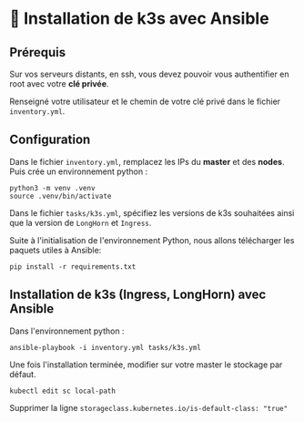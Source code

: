 # 🧱 Installation de k3s avec Ansible

## Prérequis

Sur vos serveurs distants, en ssh, vous devez pouvoir vous authentifier en root avec votre **clé privée**. 

Renseigné votre utilisateur et le chemin de votre clé privé dans le fichier `inventory.yml`.

## Configuration
Dans le fichier `inventory.yml`, remplacez les IPs du **master** et des **nodes**. Puis crée un environnement python :
````shell
python3 -m venv .venv
source .venv/bin/activate
````
Dans le fichier `tasks/k3s.yml`, spécifiez les versions de k3s souhaitées ainsi que la version de `LongHorn` et `Ingress`.


Suite à l'initialisation de l'environnement Python, nous allons télécharger les paquets utiles à Ansible:
````shell
pip install -r requirements.txt
````
## Installation de k3s (Ingress, LongHorn) avec Ansible

Dans l'environnement python : 
````shell
ansible-playbook -i inventory.yml tasks/k3s.yml 
````

Une fois l'installation terminée, modifier sur votre master le stockage par défaut.
````shell
kubectl edit sc local-path
````
Supprimer la ligne `storageclass.kubernetes.io/is-default-class: "true"`